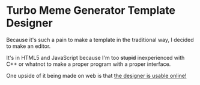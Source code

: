 # Turbo Meme Generator Template Designer
Because it's such a pain to make a template in the traditional way, I decided to make an editor.

It's in HTML5 and JavaScript because I'm too ~~stupid~~ inexperienced with C++ or whatnot to make a proper program with a proper interface.

One upside of it being made on web is that [the designer is usable online!](todolol)